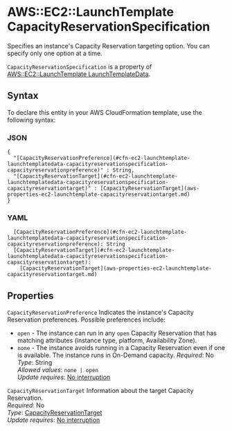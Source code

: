 # AWS::EC2::LaunchTemplate CapacityReservationSpecification<a name="aws-properties-ec2-launchtemplate-launchtemplatedata-capacityreservationspecification"></a>

Specifies an instance's Capacity Reservation targeting option\. You can specify only one option at a time\.

 `CapacityReservationSpecification` is a property of [AWS::EC2::LaunchTemplate LaunchTemplateData](https://docs.aws.amazon.com/AWSCloudFormation/latest/UserGuide/aws-properties-ec2-launchtemplate-launchtemplatedata.html)\.

## Syntax<a name="aws-properties-ec2-launchtemplate-launchtemplatedata-capacityreservationspecification-syntax"></a>

To declare this entity in your AWS CloudFormation template, use the following syntax:

### JSON<a name="aws-properties-ec2-launchtemplate-launchtemplatedata-capacityreservationspecification-syntax.json"></a>

```
{
  "[CapacityReservationPreference](#cfn-ec2-launchtemplate-launchtemplatedata-capacityreservationspecification-capacityreservationpreference)" : String,
  "[CapacityReservationTarget](#cfn-ec2-launchtemplate-launchtemplatedata-capacityreservationspecification-capacityreservationtarget)" : [CapacityReservationTarget](aws-properties-ec2-launchtemplate-capacityreservationtarget.md)
}
```

### YAML<a name="aws-properties-ec2-launchtemplate-launchtemplatedata-capacityreservationspecification-syntax.yaml"></a>

```
  [CapacityReservationPreference](#cfn-ec2-launchtemplate-launchtemplatedata-capacityreservationspecification-capacityreservationpreference): String
  [CapacityReservationTarget](#cfn-ec2-launchtemplate-launchtemplatedata-capacityreservationspecification-capacityreservationtarget): 
    [CapacityReservationTarget](aws-properties-ec2-launchtemplate-capacityreservationtarget.md)
```

## Properties<a name="aws-properties-ec2-launchtemplate-launchtemplatedata-capacityreservationspecification-properties"></a>

`CapacityReservationPreference`  <a name="cfn-ec2-launchtemplate-launchtemplatedata-capacityreservationspecification-capacityreservationpreference"></a>
Indicates the instance's Capacity Reservation preferences\. Possible preferences include:  
+  `open` \- The instance can run in any `open` Capacity Reservation that has matching attributes \(instance type, platform, Availability Zone\)\.
+  `none` \- The instance avoids running in a Capacity Reservation even if one is available\. The instance runs in On\-Demand capacity\.
*Required*: No  
*Type*: String  
*Allowed values*: `none | open`  
*Update requires*: [No interruption](https://docs.aws.amazon.com/AWSCloudFormation/latest/UserGuide/using-cfn-updating-stacks-update-behaviors.html#update-no-interrupt)

`CapacityReservationTarget`  <a name="cfn-ec2-launchtemplate-launchtemplatedata-capacityreservationspecification-capacityreservationtarget"></a>
Information about the target Capacity Reservation\.  
*Required*: No  
*Type*: [CapacityReservationTarget](aws-properties-ec2-launchtemplate-capacityreservationtarget.md)  
*Update requires*: [No interruption](https://docs.aws.amazon.com/AWSCloudFormation/latest/UserGuide/using-cfn-updating-stacks-update-behaviors.html#update-no-interrupt)